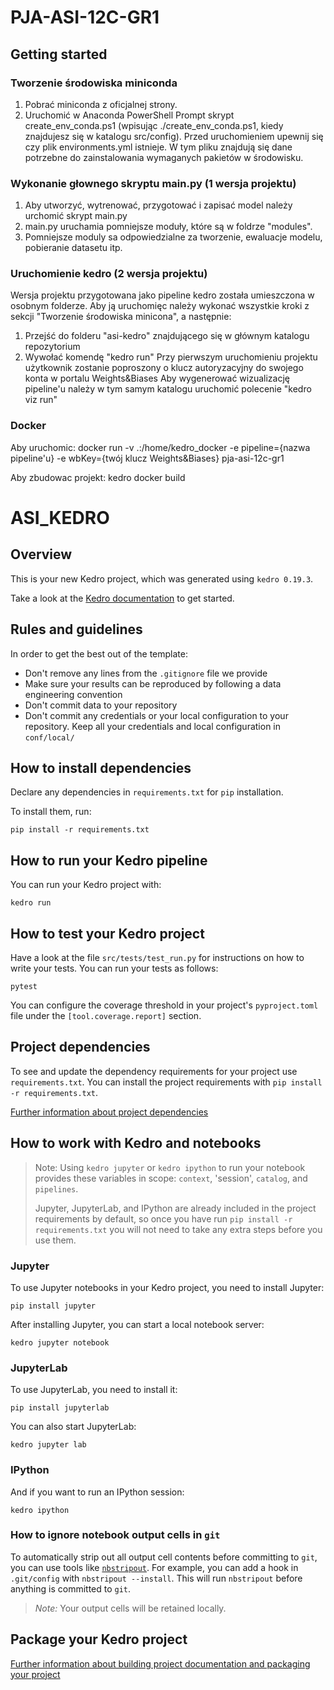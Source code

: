 # PJA-ASI-12C-GR1

## Getting started

### Tworzenie środowiska miniconda

1. Pobrać miniconda z oficjalnej strony.
2. Uruchomić w Anaconda PowerShell Prompt skrypt create_env_conda.ps1 (wpisując ./create_env_conda.ps1, kiedy znajdujesz się w katalogu src/config).
   Przed uruchomieniem upewnij się czy plik environments.yml istnieje. W tym pliku znajdują się dane potrzebne do zainstalowania wymaganych pakietów w środowisku.

### Wykonanie głownego skryptu main.py (1 wersja projektu)

1. Aby utworzyć, wytrenować, przygotować i zapisać model należy urchomić skrypt main.py
2. main.py uruchamia pomniejsze moduły, które są w foldrze "modules".
3. Pomniejsze moduly sa odpowiedzialne za tworzenie, ewaluacje modelu, pobieranie datasetu itp.

### Uruchomienie kedro (2 wersja projektu)

Wersja projektu przygotowana jako pipeline kedro została umieszczona w osobnym folderze. Aby ją uruchomięc należy wykonać wszystkie kroki z sekcji "Tworzenie środowiska minicona", a następnie:

1. Przejść do folderu "asi-kedro" znajdującego się w głównym katalogu repozytorium
2. Wywołać komendę "kedro run"
   Przy pierwszym uruchomieniu projektu użytkownik zostanie poproszony o klucz autoryzacyjny do swojego konta w portalu Weights&Biases
   Aby wygenerować wizualizację pipeline'u należy w tym samym katalogu uruchomić polecenie "kedro viz run"

### Docker

Aby uruchomic: docker run -v .:/home/kedro_docker -e pipeline={nazwa pipeline'u} -e wbKey={twój klucz Weights&Biases} pja-asi-12c-gr1

Aby zbudowac projekt: kedro docker build

# ASI_KEDRO

## Overview

This is your new Kedro project, which was generated using `kedro 0.19.3`.

Take a look at the [Kedro documentation](https://docs.kedro.org) to get started.

## Rules and guidelines

In order to get the best out of the template:

- Don't remove any lines from the `.gitignore` file we provide
- Make sure your results can be reproduced by following a data engineering convention
- Don't commit data to your repository
- Don't commit any credentials or your local configuration to your repository. Keep all your credentials and local configuration in `conf/local/`

## How to install dependencies

Declare any dependencies in `requirements.txt` for `pip` installation.

To install them, run:

```
pip install -r requirements.txt
```

## How to run your Kedro pipeline

You can run your Kedro project with:

```
kedro run
```

## How to test your Kedro project

Have a look at the file `src/tests/test_run.py` for instructions on how to write your tests. You can run your tests as follows:

```
pytest
```

You can configure the coverage threshold in your project's `pyproject.toml` file under the `[tool.coverage.report]` section.

## Project dependencies

To see and update the dependency requirements for your project use `requirements.txt`. You can install the project requirements with `pip install -r requirements.txt`.

[Further information about project dependencies](https://docs.kedro.org/en/stable/kedro_project_setup/dependencies.html#project-specific-dependencies)

## How to work with Kedro and notebooks

> Note: Using `kedro jupyter` or `kedro ipython` to run your notebook provides these variables in scope: `context`, 'session', `catalog`, and `pipelines`.
>
> Jupyter, JupyterLab, and IPython are already included in the project requirements by default, so once you have run `pip install -r requirements.txt` you will not need to take any extra steps before you use them.

### Jupyter

To use Jupyter notebooks in your Kedro project, you need to install Jupyter:

```
pip install jupyter
```

After installing Jupyter, you can start a local notebook server:

```
kedro jupyter notebook
```

### JupyterLab

To use JupyterLab, you need to install it:

```
pip install jupyterlab
```

You can also start JupyterLab:

```
kedro jupyter lab
```

### IPython

And if you want to run an IPython session:

```
kedro ipython
```

### How to ignore notebook output cells in `git`

To automatically strip out all output cell contents before committing to `git`, you can use tools like [`nbstripout`](https://github.com/kynan/nbstripout). For example, you can add a hook in `.git/config` with `nbstripout --install`. This will run `nbstripout` before anything is committed to `git`.

> _Note:_ Your output cells will be retained locally.

## Package your Kedro project

[Further information about building project documentation and packaging your project](https://docs.kedro.org/en/stable/tutorial/package_a_project.html)
